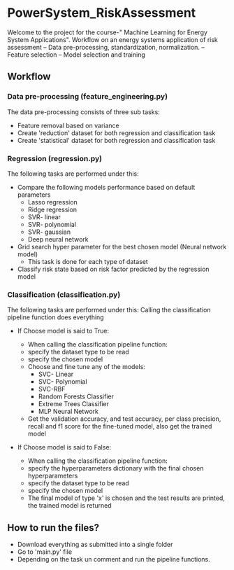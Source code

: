 # PowerSystem_RiskAssessment
Welcome to the project for the course-" Machine Learning for Energy System Applications".
Workflow on an energy systems application of risk assessment – Data pre-processing, standardization, normalization. – Feature selection – Model selection and training

   
## Workflow
### Data pre-processing (feature_engineering.py)
The data pre-processing consists of three sub tasks:
- Feature removal based on variance
- Create 'reduction' dataset for both regression and classification task
- Create 'statistical' dataset for both regression and classification task

### Regression (regression.py)
The following tasks are performed under this:
- Compare the following models performance based on default parameters
   - Lasso regression
   - Ridge regression
   - SVR- linear
   - SVR- polynomial
   - SVR- gaussian
   - Deep neural network
- Grid search hyper parameter for the best chosen model (Neural network model)
   - This task is done for each type of dataset
- Classify risk state based on risk factor predicted by the regression model

### Classification (classification.py)
The following tasks are performed under this:
Calling the classification pipeline function does everything
- If Choose model is said to True:
   - When calling the classification pipeline function:
   - specify the dataset type to be read
   - specify the chosen model
   - Choose and fine tune any of the models:
      - SVC- Linear
      - SVC- Polynomial
      - SVC-RBF
      - Random Forests Classifier
      - Extreme Trees Classifier
      - MLP Neural Network
   - Get the validation accuracy, and test accuracy, per class precision, recall and f1 score
   for the fine-tuned model, also get the trained model

- If Choose model is said to False:
   - When calling the classification pipeline function:
   - specify the hyperparameters dictionary with the final chosen hyperparameters
   - specify the dataset type to be read
   - specify the chosen model
   - The final model of type 'x' is chosen and the test results are printed, the trained model is returned


## How to run the files?
- Download everything as submitted into a single folder
- Go to 'main.py' file
- Depending on the task un comment and run the pipeline functions.

